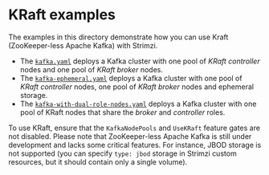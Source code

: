 # KRaft examples

The examples in this directory demonstrate how you can use Kraft (ZooKeeper-less Apache Kafka) with Strimzi.
* The [`kafka.yaml`](kafka.yaml) deploys a Kafka cluster with one pool of _KRaft controller_ nodes and one pool of _KRaft broker_ nodes.
* The [`kafka-ephemeral.yaml`](kafka-ephemeral.yaml) deploys a Kafka cluster with one pool of _KRaft controller_ nodes, one pool of _KRaft broker_ nodes and ephemeral storage.
* The [`kafka-with-dual-role-nodes.yaml`](kafka-with-dual-role-nodes.yaml) deploys a Kafka cluster with one pool of KRaft nodes that share the _broker_ and _controller_ roles.

To use KRaft, ensure that the `KafkaNodePools` and `UseKRaft` feature gates are not disabled.
Please note that ZooKeeper-less Apache Kafka is still under development and lacks some critical features.
For instance, JBOD storage is not supported (you can specify `type: jbod` storage in Strimzi custom resources, but it should contain only a single volume).
